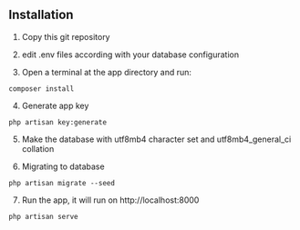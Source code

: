 ## Installation

1. Copy this git repository

2. edit .env files according with your database configuration

3. Open a terminal at the app directory and run:
```
composer install
```

4. Generate app key
```
php artisan key:generate
```
5. Make the database with utf8mb4 character set and utf8mb4_general_ci collation

6. Migrating to database
```
php artisan migrate --seed
```

7. Run the app, it will run on http://localhost:8000
```
php artisan serve
```

